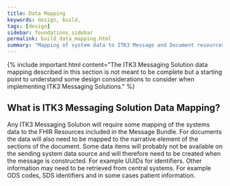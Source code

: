 ```yaml
---
title: Data Mapping
keywords: design, build,
tags: [design]
sidebar: foundations_sidebar
permalink: build_data_mapping.html
summary: "Mapping of system data to ITK3 Message and Document resources"
---
```


{% include important.html content="The ITK3 Messaging Solution data mapping described in this section is not meant to be complete but a starting point to understand some design considerations to consider when implementing ITK3 Messaging Solutions." %}

## What is ITK3 Messaging Solution Data Mapping? ##

Any ITK3 Messaging Solution will require some mapping of the systems data to the FHIR Resources included in the Message Bundle. For documents the data will also need to be mapped to the narrative element of the sections of the document. Some data items will probably not be available on the sending system data source and will therefore need to be created when the message is constructed. For example UUIDs for identifiers. 
Other information may need to be retrieved from central systems. For example ODS codes, SDS identifiers and in some cases patient information.  



